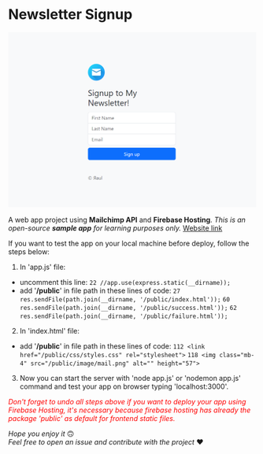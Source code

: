 # Newsletter Signup

![preview](preview-newsletter-signup.png)

A web app project using **Mailchimp API** and **Firebase Hosting**.
*This is an open-source **sample app** for learning purposes only.*
[Website link](https://newsletter-signup-fef5c.web.app/)

If you want to test the app on your local machine before deploy, follow the steps below:

1. In 'app.js' file:
- uncomment this line: 
`22 //app.use(express.static(__dirname));`
- add '**/public**' in file path in these lines of code:
`27 res.sendFile(path.join(__dirname, '/public/index.html'));`
`60 res.sendFile(path.join(__dirname, '/public/success.html'));`
`62 res.sendFile(path.join(__dirname, '/public/failure.html'));`

2. In 'index.html' file:
- add '**/public**' in file path in these lines of code:
`112 <link href="/public/css/styles.css" rel="stylesheet">` 
`118 <img class="mb-4" src="/public/image/mail.png" alt="" height="57">`

3. Now you can start the server with 'node app.js' or 'nodemon app.js' command and test your app on browser typing 'localhost:3000'.

<span style="color: red">*Don't forget to undo all steps above if you want to deploy your app using Firebase Hosting, it's necessary because firebase hosting has already the package 'public' as default for frontend static files.*</span>

*Hope you enjoy it* 🙃      
*Feel free to open an issue and contribute with the project* ❤️   